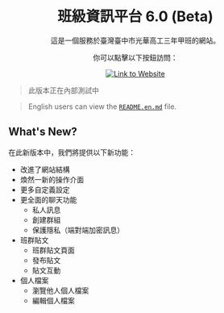 <div align="center">

# 班級資訊平台 6.0 (Beta)

這是一個服務於臺灣臺中市光華高工三年甲班的網站。

你可以點擊以下按鈕訪問：

[![Link to Website]][Website Link]

[Link to Website]:https://img.shields.io/badge/班級資訊平台_Beta_>-4ba2e9?style=for-the-badge

[Website Link]: https://classdata-app-beta.web.app

<!-- 相較於 [5.0 版本](https://github.com/johnlin10/classdata-app)，改進了網站樣式，進一步降低了開發成本，進一步提高擴展性，擁有了更好的開發流程，並使用 git 管理版本。 -->

</div>

> 此版本正在內部測試中

> English users can view the [`README.en.md`](https://github.com/johnlin10/classdata-app-6/blob/main/README.en.md) file.

## What's New?

在此新版本中，我們將提供以下新功能：

- 改進了網站結構
- 煥然一新的操作介面
- 更多自定義設定
- 更全面的聊天功能
  - 私人訊息
  - 創建群組
  - 保護隱私（端對端加密訊息）
- 班群貼文
  - 班群貼文頁面
  - 發布貼文
  - 貼文互動
- 個人檔案
  - 瀏覽他人個人檔案
  - 編輯個人檔案

<div align="center">

</div>
